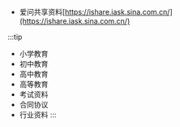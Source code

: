 - 爱问共享资料[https://ishare.iask.sina.com.cn/](https://ishare.iask.sina.com.cn/)

:::tip

- 小学教育
- 初中教育
- 高中教育
- 高等教育
- 考试资料
- 合同协议
- 行业资料
:::